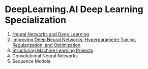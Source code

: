 # DeepLearning.AI Deep Learning Specialization


1. [Neural Networks and Deep Learning](https://www.coursera.org/account/accomplishments/certificate/JMG7M2PWSN5E)
2. [Improving Deep Neural Networks: Hyperparameter Tuning, Regularization, and Optimization](https://www.coursera.org/account/accomplishments/certificate/ET38F4KHB83K) 
3. [Structuring Machine Learning Projects](https://www.coursera.org/account/accomplishments/certificate/FFVRXR3ABUY9)
4. Convolutional Neural Networks
5. Sequence Models
